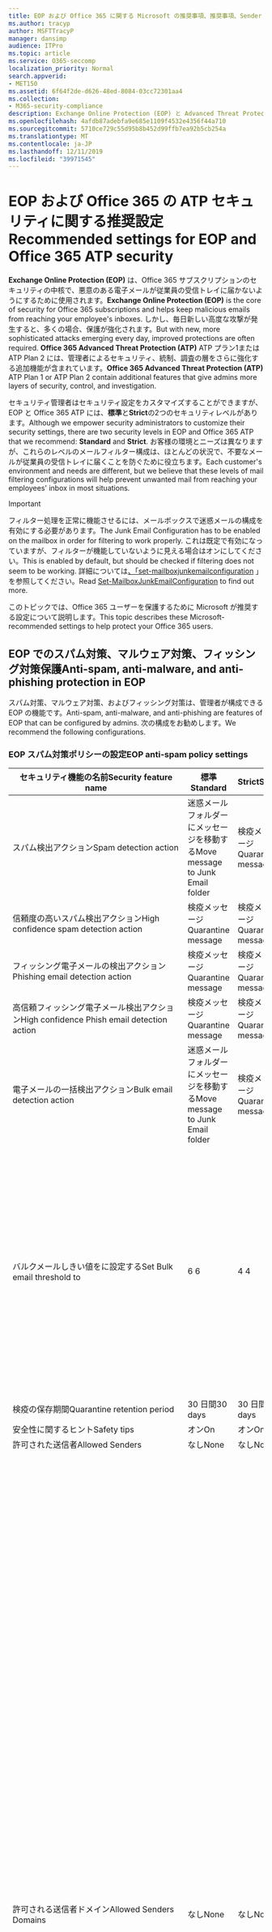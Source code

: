 ```yaml
---
title: EOP および Office 365 に関する Microsoft の推奨事項、推奨事項、Sender Policy Framework、ドメインベースのメッセージの報告と適合性、DomainKeys で特定されたメール、手順、動作方法など
ms.author: tracyp
author: MSFTTracyP
manager: dansimp
audience: ITPro
ms.topic: article
ms.service: O365-seccomp
localization_priority: Normal
search.appverid:
- MET150
ms.assetid: 6f64f2de-d626-48ed-8084-03cc72301aa4
ms.collection:
- M365-security-compliance
description: Exchange Online Protection (EOP) と Advanced Threat Protection (ATP) のセキュリティ設定のベストプラクティスについて 標準保護に関する現在の推奨事項 より厳しくするには、何を使用する必要がありますか。 Advanced Threat Protection (ATP) も使用している場合、どのようなエクストラを利用できますか?
ms.openlocfilehash: 4afdb87adebfa9e685e1109f4532e4356f44a710
ms.sourcegitcommit: 5710ce729c55d95b8b452d99ffb7ea92b5cb254a
ms.translationtype: MT
ms.contentlocale: ja-JP
ms.lasthandoff: 12/11/2019
ms.locfileid: "39971545"
---
```

# <a name="recommended-settings-for-eop-and-office-365-atp-security"></a><span data-ttu-id="9d676-106">EOP および Office 365 の ATP セキュリティに関する推奨設定</span><span class="sxs-lookup"><span data-stu-id="9d676-106">Recommended settings for EOP and Office 365 ATP security</span></span>

<span data-ttu-id="9d676-107">**Exchange Online Protection (EOP)** は、Office 365 サブスクリプションのセキュリティの中核で、悪意のある電子メールが従業員の受信トレイに届かないようにするために使用されます。</span><span class="sxs-lookup"><span data-stu-id="9d676-107">**Exchange Online Protection (EOP)** is the core of security for Office 365 subscriptions and helps keep malicious emails from reaching your employee's inboxes.</span></span> <span data-ttu-id="9d676-108">しかし、毎日新しい高度な攻撃が発生すると、多くの場合、保護が強化されます。</span><span class="sxs-lookup"><span data-stu-id="9d676-108">But with new, more sophisticated attacks emerging every day, improved protections are often required.</span></span> <span data-ttu-id="9d676-109">**Office 365 Advanced Threat Protection (ATP)** ATP プラン1または ATP Plan 2 には、管理者によるセキュリティ、統制、調査の層をさらに強化する追加機能が含まれています。</span><span class="sxs-lookup"><span data-stu-id="9d676-109">**Office 365 Advanced Threat Protection (ATP)** ATP Plan 1 or ATP Plan 2 contain additional features that give admins more layers of security, control, and investigation.</span></span>

<span data-ttu-id="9d676-110">セキュリティ管理者はセキュリティ設定をカスタマイズすることができますが、EOP と Office 365 ATP には、**標準**と**Strict**の2つのセキュリティレベルがあります。</span><span class="sxs-lookup"><span data-stu-id="9d676-110">Although we empower security administrators to customize their security settings, there are two security levels in EOP and Office 365 ATP that we recommend: **Standard** and **Strict**.</span></span> <span data-ttu-id="9d676-111">お客様の環境とニーズは異なりますが、これらのレベルのメールフィルター構成は、ほとんどの状況で、不要なメールが従業員の受信トレイに届くことを防ぐために役立ちます。</span><span class="sxs-lookup"><span data-stu-id="9d676-111">Each customer's environment and needs are different, but we believe that these levels of mail filtering configurations will help prevent unwanted mail from reaching your employees' inbox in most situations.</span></span>

> [!IMPORTANT]
> <span data-ttu-id="9d676-112">フィルター処理を正常に機能させるには、メールボックスで迷惑メールの構成を有効にする必要があります。</span><span class="sxs-lookup"><span data-stu-id="9d676-112">The Junk Email Configuration has to be enabled on the mailbox in order for filtering to work properly.</span></span> <span data-ttu-id="9d676-113">これは既定で有効になっていますが、フィルターが機能していないように見える場合はオンにしてください。</span><span class="sxs-lookup"><span data-stu-id="9d676-113">This is enabled by default, but should be checked if filtering does not seem to be working.</span></span> <span data-ttu-id="9d676-114">詳細については[、「set-mailboxjunkemailconfiguration](https://docs.microsoft.com/powershell/module/exchange/antispam-antimalware/set-mailboxjunkemailconfiguration) 」を参照してください。</span><span class="sxs-lookup"><span data-stu-id="9d676-114">Read [Set-MailboxJunkEmailConfiguration](https://docs.microsoft.com/powershell/module/exchange/antispam-antimalware/set-mailboxjunkemailconfiguration) to find out more.</span></span> 

<span data-ttu-id="9d676-115">このトピックでは、Office 365 ユーザーを保護するために Microsoft が推奨する設定について説明します。</span><span class="sxs-lookup"><span data-stu-id="9d676-115">This topic describes these Microsoft-recommended settings to help protect your Office 365 users.</span></span>

## <a name="anti-spam-anti-malware-and-anti-phishing-protection-in-eop"></a><span data-ttu-id="9d676-116">EOP でのスパム対策、マルウェア対策、フィッシング対策保護</span><span class="sxs-lookup"><span data-stu-id="9d676-116">Anti-spam, anti-malware, and anti-phishing protection in EOP</span></span>

<span data-ttu-id="9d676-117">スパム対策、マルウェア対策、およびフィッシング対策は、管理者が構成できる EOP の機能です。</span><span class="sxs-lookup"><span data-stu-id="9d676-117">Anti-spam, anti-malware, and anti-phishing are features of EOP that can be configured by admins.</span></span> <span data-ttu-id="9d676-118">次の構成をお勧めします。</span><span class="sxs-lookup"><span data-stu-id="9d676-118">We recommend the following configurations.</span></span>

### <a name="eop-anti-spam-policy-settings"></a><span data-ttu-id="9d676-119">EOP スパム対策ポリシーの設定</span><span class="sxs-lookup"><span data-stu-id="9d676-119">EOP anti-spam policy settings</span></span>

|<span data-ttu-id="9d676-120">セキュリティ機能の名前</span><span class="sxs-lookup"><span data-stu-id="9d676-120">Security feature name</span></span>|<span data-ttu-id="9d676-121">標準</span><span class="sxs-lookup"><span data-stu-id="9d676-121">Standard</span></span>|<span data-ttu-id="9d676-122">Strict</span><span class="sxs-lookup"><span data-stu-id="9d676-122">Strict</span></span>|<span data-ttu-id="9d676-123">コメント</span><span class="sxs-lookup"><span data-stu-id="9d676-123">Comment</span></span>|
|---------|---------|---------|---------|
|<span data-ttu-id="9d676-124">スパム検出アクション</span><span class="sxs-lookup"><span data-stu-id="9d676-124">Spam detection action</span></span>|<span data-ttu-id="9d676-125">迷惑メールフォルダーにメッセージを移動する</span><span class="sxs-lookup"><span data-stu-id="9d676-125">Move message to Junk Email folder</span></span>|<span data-ttu-id="9d676-126">検疫メッセージ</span><span class="sxs-lookup"><span data-stu-id="9d676-126">Quarantine message</span></span>||
|<span data-ttu-id="9d676-127">信頼度の高いスパム検出アクション</span><span class="sxs-lookup"><span data-stu-id="9d676-127">High confidence spam detection action</span></span>|<span data-ttu-id="9d676-128">検疫メッセージ</span><span class="sxs-lookup"><span data-stu-id="9d676-128">Quarantine message</span></span>|<span data-ttu-id="9d676-129">検疫メッセージ</span><span class="sxs-lookup"><span data-stu-id="9d676-129">Quarantine message</span></span>||
|<span data-ttu-id="9d676-130">フィッシング電子メールの検出アクション</span><span class="sxs-lookup"><span data-stu-id="9d676-130">Phishing email detection action</span></span>|<span data-ttu-id="9d676-131">検疫メッセージ</span><span class="sxs-lookup"><span data-stu-id="9d676-131">Quarantine message</span></span>|<span data-ttu-id="9d676-132">検疫メッセージ</span><span class="sxs-lookup"><span data-stu-id="9d676-132">Quarantine message</span></span>||
|<span data-ttu-id="9d676-133">高信頼フィッシング電子メール検出アクション</span><span class="sxs-lookup"><span data-stu-id="9d676-133">High confidence Phish email detection action</span></span>|<span data-ttu-id="9d676-134">検疫メッセージ</span><span class="sxs-lookup"><span data-stu-id="9d676-134">Quarantine message</span></span>|<span data-ttu-id="9d676-135">検疫メッセージ</span><span class="sxs-lookup"><span data-stu-id="9d676-135">Quarantine message</span></span>||
|<span data-ttu-id="9d676-136">電子メールの一括検出アクション</span><span class="sxs-lookup"><span data-stu-id="9d676-136">Bulk email detection action</span></span>|<span data-ttu-id="9d676-137">迷惑メールフォルダーにメッセージを移動する</span><span class="sxs-lookup"><span data-stu-id="9d676-137">Move message to Junk Email folder</span></span>|<span data-ttu-id="9d676-138">検疫メッセージ</span><span class="sxs-lookup"><span data-stu-id="9d676-138">Quarantine message</span></span>||
|<span data-ttu-id="9d676-139">バルクメールしきい値をに設定する</span><span class="sxs-lookup"><span data-stu-id="9d676-139">Set Bulk email threshold to</span></span>|<span data-ttu-id="9d676-140">6 </span><span class="sxs-lookup"><span data-stu-id="9d676-140">6</span></span>|<span data-ttu-id="9d676-141">4 </span><span class="sxs-lookup"><span data-stu-id="9d676-141">4</span></span>|<span data-ttu-id="9d676-142">現在、既定値は7ですが、これは6に変更することをお勧めします。</span><span class="sxs-lookup"><span data-stu-id="9d676-142">The default value is currently 7, but we recommend that you change it to 6.</span></span> <span data-ttu-id="9d676-143">詳細については、「[バルク苦情レベルの値](bulk-complaint-level-values.md)」を参照してください。</span><span class="sxs-lookup"><span data-stu-id="9d676-143">For details, see [Bulk Complaint Level values](bulk-complaint-level-values.md).</span></span>|
|<span data-ttu-id="9d676-144">検疫の保存期間</span><span class="sxs-lookup"><span data-stu-id="9d676-144">Quarantine retention period</span></span>|<span data-ttu-id="9d676-145">30 日間</span><span class="sxs-lookup"><span data-stu-id="9d676-145">30 days</span></span>|<span data-ttu-id="9d676-146">30 日間</span><span class="sxs-lookup"><span data-stu-id="9d676-146">30 days</span></span>||
|<span data-ttu-id="9d676-147">安全性に関するヒント</span><span class="sxs-lookup"><span data-stu-id="9d676-147">Safety tips</span></span>|<span data-ttu-id="9d676-148">オン</span><span class="sxs-lookup"><span data-stu-id="9d676-148">On</span></span>|<span data-ttu-id="9d676-149">オン</span><span class="sxs-lookup"><span data-stu-id="9d676-149">On</span></span>||
|<span data-ttu-id="9d676-150">許可された送信者</span><span class="sxs-lookup"><span data-stu-id="9d676-150">Allowed Senders</span></span>|<span data-ttu-id="9d676-151">なし</span><span class="sxs-lookup"><span data-stu-id="9d676-151">None</span></span>|<span data-ttu-id="9d676-152">なし</span><span class="sxs-lookup"><span data-stu-id="9d676-152">None</span></span>||
|<span data-ttu-id="9d676-153">許可される送信者ドメイン</span><span class="sxs-lookup"><span data-stu-id="9d676-153">Allowed Senders Domains</span></span>|<span data-ttu-id="9d676-154">なし</span><span class="sxs-lookup"><span data-stu-id="9d676-154">None</span></span>|<span data-ttu-id="9d676-155">なし</span><span class="sxs-lookup"><span data-stu-id="9d676-155">None</span></span>|<span data-ttu-id="9d676-156">自分が所有する (_承認済みドメイン_とも呼ばれる) ドメインを許可された送信者の一覧に追加する必要はありません。</span><span class="sxs-lookup"><span data-stu-id="9d676-156">Adding domains that you own (also known as _accepted domains_) to the allowed senders list is not required.</span></span> <span data-ttu-id="9d676-157">実際には、悪意のある俳優が、フィルターによって除外されるメールを送信するような機会を作成するため、高いリスクと見なされます。[**スパム対策設定**] ページの [セキュリティ & コンプライアンスセンター] で[スプーフィングインテリジェンス](learn-about-spoof-intelligence.md)を使用して、組織の一部であるドメインを偽装している、または外部ドメインのスプーフィングを行っているすべての送信者を確認します。</span><span class="sxs-lookup"><span data-stu-id="9d676-157">In fact, it's considered high risk since it creates opportunities for bad actors to send you mail that would otherwise be filtered out. Use [spoof intelligence](learn-about-spoof-intelligence.md) in the Security & Compliance Center on the **Anti-spam settings** page to review all senders who are spoofing either domains that are part of your organization, or spoofing external domains.</span></span>|
|<span data-ttu-id="9d676-158">受信拒否リスト</span><span class="sxs-lookup"><span data-stu-id="9d676-158">Blocked Senders</span></span>|<span data-ttu-id="9d676-159">なし</span><span class="sxs-lookup"><span data-stu-id="9d676-159">None</span></span>|<span data-ttu-id="9d676-160">なし</span><span class="sxs-lookup"><span data-stu-id="9d676-160">None</span></span>||
|<span data-ttu-id="9d676-161">受信拒否ドメイン</span><span class="sxs-lookup"><span data-stu-id="9d676-161">Blocked Senders domains</span></span>|<span data-ttu-id="9d676-162">なし</span><span class="sxs-lookup"><span data-stu-id="9d676-162">None</span></span>|<span data-ttu-id="9d676-163">なし</span><span class="sxs-lookup"><span data-stu-id="9d676-163">None</span></span>||
|<span data-ttu-id="9d676-164">エンドユーザーのスパム通知の頻度</span><span class="sxs-lookup"><span data-stu-id="9d676-164">End user spam notification frequency</span></span>|<span data-ttu-id="9d676-165">有効</span><span class="sxs-lookup"><span data-stu-id="9d676-165">Enabled</span></span>|<span data-ttu-id="9d676-166">有効</span><span class="sxs-lookup"><span data-stu-id="9d676-166">Enabled</span></span>|<span data-ttu-id="9d676-167">3 日間</span><span class="sxs-lookup"><span data-stu-id="9d676-167">3 days</span></span>|
|<span data-ttu-id="9d676-168">ゼロ時間自動削除</span><span class="sxs-lookup"><span data-stu-id="9d676-168">Zero Hour auto purge</span></span>|<span data-ttu-id="9d676-169">オン</span><span class="sxs-lookup"><span data-stu-id="9d676-169">On</span></span>|<span data-ttu-id="9d676-170">オン</span><span class="sxs-lookup"><span data-stu-id="9d676-170">On</span></span>|<span data-ttu-id="9d676-171">スパムとフィッシング ZAP の両方</span><span class="sxs-lookup"><span data-stu-id="9d676-171">For both Spam and Phish ZAP</span></span>|
|<span data-ttu-id="9d676-172">MarkAsSpamBulkMail</span><span class="sxs-lookup"><span data-stu-id="9d676-172">MarkAsSpamBulkMail</span></span>|<span data-ttu-id="9d676-173">オン</span><span class="sxs-lookup"><span data-stu-id="9d676-173">On</span></span>|<span data-ttu-id="9d676-174">オン</span><span class="sxs-lookup"><span data-stu-id="9d676-174">On</span></span>|<span data-ttu-id="9d676-175">この設定は、PowerShell でのみ使用できます。</span><span class="sxs-lookup"><span data-stu-id="9d676-175">This setting is only available in PowerShell</span></span>|

<span data-ttu-id="9d676-176">高度なスパムフィルターと呼ばれる、この記述時に廃止されたスパム対策ポリシーには、その他のパラメーターがいくつかあります。</span><span class="sxs-lookup"><span data-stu-id="9d676-176">There are several other parameters in the Anti-spam policy called Advanced Spam filter that are being deprecated at the time of this writing.</span></span> <span data-ttu-id="9d676-177">これらの推奨設定は、標準レベルと厳密なレベルの両方で**オフ**にすることをお勧めします。</span><span class="sxs-lookup"><span data-stu-id="9d676-177">Our recommended settings for these are to turn them **OFF** for both Standard and Strict levels:</span></span>

|<span data-ttu-id="9d676-178">セキュリティ機能の名前</span><span class="sxs-lookup"><span data-stu-id="9d676-178">Security feature name</span></span>|
|---------|
|<span data-ttu-id="9d676-179">IncreaseScoreWithImageLinks</span><span class="sxs-lookup"><span data-stu-id="9d676-179">IncreaseScoreWithImageLinks</span></span>|
|<span data-ttu-id="9d676-180">IncreaseScoreWithNumericIps</span><span class="sxs-lookup"><span data-stu-id="9d676-180">IncreaseScoreWithNumericIps</span></span>|
|<span data-ttu-id="9d676-181">IncreaseScoreWithRedirectToOtherPort</span><span class="sxs-lookup"><span data-stu-id="9d676-181">IncreaseScoreWithRedirectToOtherPort</span></span>|
|<span data-ttu-id="9d676-182">IncreaseScoreWithBizOrInfoUrls</span><span class="sxs-lookup"><span data-stu-id="9d676-182">IncreaseScoreWithBizOrInfoUrls</span></span>|
|<span data-ttu-id="9d676-183">MarkAsSpamEmptyMessages</span><span class="sxs-lookup"><span data-stu-id="9d676-183">MarkAsSpamEmptyMessages</span></span>|
|<span data-ttu-id="9d676-184">MarkAsSpamJavaScriptInHtml</span><span class="sxs-lookup"><span data-stu-id="9d676-184">MarkAsSpamJavaScriptInHtml</span></span>|
|<span data-ttu-id="9d676-185">MarkAsSpamFramesInHtml</span><span class="sxs-lookup"><span data-stu-id="9d676-185">MarkAsSpamFramesInHtml</span></span>|
|<span data-ttu-id="9d676-186">MarkAsSpamObjectTagsInHtml</span><span class="sxs-lookup"><span data-stu-id="9d676-186">MarkAsSpamObjectTagsInHtml</span></span>|
|<span data-ttu-id="9d676-187">MarkAsSpamEmbedTagsInHtml</span><span class="sxs-lookup"><span data-stu-id="9d676-187">MarkAsSpamEmbedTagsInHtml</span></span>|
|<span data-ttu-id="9d676-188">MarkAsSpamFormTagsInHtml</span><span class="sxs-lookup"><span data-stu-id="9d676-188">MarkAsSpamFormTagsInHtml</span></span>|
|<span data-ttu-id="9d676-189">MarkAsSpamWebBugsInHtml</span><span class="sxs-lookup"><span data-stu-id="9d676-189">MarkAsSpamWebBugsInHtml</span></span>|
|<span data-ttu-id="9d676-190">MarkAsSpamSensitiveWordList</span><span class="sxs-lookup"><span data-stu-id="9d676-190">MarkAsSpamSensitiveWordList</span></span>|
|<span data-ttu-id="9d676-191">MarkAsSpamFromAddressAuthFail</span><span class="sxs-lookup"><span data-stu-id="9d676-191">MarkAsSpamFromAddressAuthFail</span></span>|
|<span data-ttu-id="9d676-192">MarkAsSpamNdrBackscatter</span><span class="sxs-lookup"><span data-stu-id="9d676-192">MarkAsSpamNdrBackscatter</span></span>|
|<span data-ttu-id="9d676-193">MarkAsSpamSpfRecordHardFail</span><span class="sxs-lookup"><span data-stu-id="9d676-193">MarkAsSpamSpfRecordHardFail</span></span>|

#### <a name="eop-outbound-spam-filter-policy-settings"></a><span data-ttu-id="9d676-194">EOP 送信スパムフィルターポリシーの設定</span><span class="sxs-lookup"><span data-stu-id="9d676-194">EOP outbound spam filter policy settings</span></span>

|<span data-ttu-id="9d676-195">セキュリティ機能の名前</span><span class="sxs-lookup"><span data-stu-id="9d676-195">Security feature name</span></span>|<span data-ttu-id="9d676-196">標準</span><span class="sxs-lookup"><span data-stu-id="9d676-196">Standard</span></span>|<span data-ttu-id="9d676-197">Strict</span><span class="sxs-lookup"><span data-stu-id="9d676-197">Strict</span></span>|<span data-ttu-id="9d676-198">コメント</span><span class="sxs-lookup"><span data-stu-id="9d676-198">Comment</span></span>|
|---------|---------|---------|---------|
|<span data-ttu-id="9d676-199">送信スパムポリシーの受信者の制限-外部時間の制限</span><span class="sxs-lookup"><span data-stu-id="9d676-199">Outbound spam policy Recipient Limits - External hourly limit</span></span>|<span data-ttu-id="9d676-200">500</span><span class="sxs-lookup"><span data-stu-id="9d676-200">500</span></span>|<span data-ttu-id="9d676-201">400</span><span class="sxs-lookup"><span data-stu-id="9d676-201">400</span></span>||
|<span data-ttu-id="9d676-202">送信スパムポリシーの受信者の制限-内部時間の制限</span><span class="sxs-lookup"><span data-stu-id="9d676-202">Outbound spam policy Recipient Limits - Internal hourly limit</span></span>|<span data-ttu-id="9d676-203">1000</span><span class="sxs-lookup"><span data-stu-id="9d676-203">1000</span></span>|<span data-ttu-id="9d676-204">800</span><span class="sxs-lookup"><span data-stu-id="9d676-204">800</span></span>||
|<span data-ttu-id="9d676-205">送信スパムポリシー受信者の制限-毎日の制限</span><span class="sxs-lookup"><span data-stu-id="9d676-205">Outbound spam policy Recipient Limits - Daily limit</span></span>|<span data-ttu-id="9d676-206">1000</span><span class="sxs-lookup"><span data-stu-id="9d676-206">1000</span></span>|<span data-ttu-id="9d676-207">800</span><span class="sxs-lookup"><span data-stu-id="9d676-207">800</span></span>||
|<span data-ttu-id="9d676-208">ユーザーが制限を超えた場合のアクション</span><span class="sxs-lookup"><span data-stu-id="9d676-208">Action when a user exceeds the limits</span></span>|<span data-ttu-id="9d676-209">ユーザーがメールを送信するのを制限する</span><span class="sxs-lookup"><span data-stu-id="9d676-209">Restrict the user from sending mail</span></span>|<span data-ttu-id="9d676-210">ユーザーがメールを送信するのを制限する</span><span class="sxs-lookup"><span data-stu-id="9d676-210">Restrict the user from sending mail</span></span>||

### <a name="eop-anti-malware-policy-settings"></a><span data-ttu-id="9d676-211">EOP マルウェア対策ポリシー設定</span><span class="sxs-lookup"><span data-stu-id="9d676-211">EOP anti-malware policy settings</span></span>

|<span data-ttu-id="9d676-212">セキュリティ機能の名前</span><span class="sxs-lookup"><span data-stu-id="9d676-212">Security feature name</span></span>|<span data-ttu-id="9d676-213">標準</span><span class="sxs-lookup"><span data-stu-id="9d676-213">Standard</span></span>|<span data-ttu-id="9d676-214">Strict</span><span class="sxs-lookup"><span data-stu-id="9d676-214">Strict</span></span>|<span data-ttu-id="9d676-215">コメント</span><span class="sxs-lookup"><span data-stu-id="9d676-215">Comment</span></span>|
|---------|---------|---------|---------|
|<span data-ttu-id="9d676-216">マルウェア検出応答</span><span class="sxs-lookup"><span data-stu-id="9d676-216">Malware Detection Response</span></span>|<span data-ttu-id="9d676-217">いいえ</span><span class="sxs-lookup"><span data-stu-id="9d676-217">No</span></span>|<span data-ttu-id="9d676-218">いいえ</span><span class="sxs-lookup"><span data-stu-id="9d676-218">No</span></span>|<span data-ttu-id="9d676-219">マルウェアが電子メールの添付ファイルで検出されると、メッセージは検疫され、管理者のみが解放できるようになります。</span><span class="sxs-lookup"><span data-stu-id="9d676-219">If malware is detected in an email attachment, the message will be quarantined and can be released only by an admin.</span></span>|
|<span data-ttu-id="9d676-220">不審なファイルの種類をブロックするための "一般的な添付ファイルの種類のフィルター"</span><span class="sxs-lookup"><span data-stu-id="9d676-220">"Common Attachment Type Filter" for blocking suspicious file types</span></span>|<span data-ttu-id="9d676-221">オン</span><span class="sxs-lookup"><span data-stu-id="9d676-221">On</span></span>|<span data-ttu-id="9d676-222">オン</span><span class="sxs-lookup"><span data-stu-id="9d676-222">On</span></span>||
|<span data-ttu-id="9d676-223">マルウェアのゼロ時間の自動削除</span><span class="sxs-lookup"><span data-stu-id="9d676-223">Malware Zero-hour Auto Purge</span></span>|<span data-ttu-id="9d676-224">オン</span><span class="sxs-lookup"><span data-stu-id="9d676-224">On</span></span>|<span data-ttu-id="9d676-225">オン</span><span class="sxs-lookup"><span data-stu-id="9d676-225">On</span></span>||
|<span data-ttu-id="9d676-226">配信されていないメッセージの内部送信者に通知する</span><span class="sxs-lookup"><span data-stu-id="9d676-226">Notify internal senders of the undelivered message</span></span>|<span data-ttu-id="9d676-227">無効</span><span class="sxs-lookup"><span data-stu-id="9d676-227">Disabled</span></span>|<span data-ttu-id="9d676-228">無効</span><span class="sxs-lookup"><span data-stu-id="9d676-228">Disabled</span></span>||
|<span data-ttu-id="9d676-229">配信されていないメッセージの外部送信者に通知する</span><span class="sxs-lookup"><span data-stu-id="9d676-229">Notify external senders of the undelivered message</span></span>|<span data-ttu-id="9d676-230">無効</span><span class="sxs-lookup"><span data-stu-id="9d676-230">Disabled</span></span>|<span data-ttu-id="9d676-231">無効</span><span class="sxs-lookup"><span data-stu-id="9d676-231">Disabled</span></span>||

### <a name="eop-anti-phishing-policy-settings"></a><span data-ttu-id="9d676-232">EOP フィッシング対策ポリシー設定</span><span class="sxs-lookup"><span data-stu-id="9d676-232">EOP anti-phishing policy settings</span></span>

|<span data-ttu-id="9d676-233">セキュリティ機能の名前</span><span class="sxs-lookup"><span data-stu-id="9d676-233">Security feature name</span></span>|<span data-ttu-id="9d676-234">標準</span><span class="sxs-lookup"><span data-stu-id="9d676-234">Standard</span></span>|<span data-ttu-id="9d676-235">Strict</span><span class="sxs-lookup"><span data-stu-id="9d676-235">Strict</span></span>|<span data-ttu-id="9d676-236">コメント</span><span class="sxs-lookup"><span data-stu-id="9d676-236">Comment</span></span>|
|---------|---------|---------|---------|
|<span data-ttu-id="9d676-237">スプーフィング対策保護を有効にする</span><span class="sxs-lookup"><span data-stu-id="9d676-237">Enable anti-spoofing protection</span></span>|<span data-ttu-id="9d676-238">オン</span><span class="sxs-lookup"><span data-stu-id="9d676-238">On</span></span>|<span data-ttu-id="9d676-239">オン</span><span class="sxs-lookup"><span data-stu-id="9d676-239">On</span></span>||
|<span data-ttu-id="9d676-240">認証されていない送信者を有効にする (タグ付け)</span><span class="sxs-lookup"><span data-stu-id="9d676-240">Enable Unauthenticated Sender (tagging)</span></span>|<span data-ttu-id="9d676-241">オン</span><span class="sxs-lookup"><span data-stu-id="9d676-241">On</span></span>|<span data-ttu-id="9d676-242">オン</span><span class="sxs-lookup"><span data-stu-id="9d676-242">On</span></span>||
|<span data-ttu-id="9d676-243">ドメインのスプーフィングが許可されていないユーザーによって電子メールが送信された場合</span><span class="sxs-lookup"><span data-stu-id="9d676-243">If email is sent by someone who's not allowed to spoof your domain</span></span>|<span data-ttu-id="9d676-244">受信者の迷惑メールフォルダーにメッセージを移動する</span><span class="sxs-lookup"><span data-stu-id="9d676-244">Move message to the recipients' Junk Email folders</span></span>|<span data-ttu-id="9d676-245">メッセージを検疫する</span><span class="sxs-lookup"><span data-stu-id="9d676-245">Quarantine the message</span></span>||

## <a name="office-365-advanced-threat-protection-security"></a><span data-ttu-id="9d676-246">Office 365 Advanced Threat Protection セキュリティ</span><span class="sxs-lookup"><span data-stu-id="9d676-246">Office 365 Advanced Threat Protection security</span></span>

<span data-ttu-id="9d676-247">その他のセキュリティ上の利点には、Office 365 Advanced Threat Protection (ATP) サブスクリプションが付属しています。</span><span class="sxs-lookup"><span data-stu-id="9d676-247">Additional security benefits come with an Office 365 Advanced Threat Protection (ATP) subscription.</span></span> <span data-ttu-id="9d676-248">最新のニュースと情報については、「 [Office 365 ATP の新機能](whats-new-in-office-365-atp.md)」を参照してください。</span><span class="sxs-lookup"><span data-stu-id="9d676-248">For the latest news and information, you can see [What's new in Office 365 ATP](whats-new-in-office-365-atp.md).</span></span>

<span data-ttu-id="9d676-249">Office 365 ATP には、悪意のある添付ファイルを含む電子メールを配信できないようにする安全な添付ファイルおよび安全なリンクのポリシーが含まれており、ユーザーは安全でない可能性のある Url をクリックすることになります。</span><span class="sxs-lookup"><span data-stu-id="9d676-249">Office 365 ATP includes the Safe Attachment and Safe Links policies to prevent email with potentially malicious attachments from being delivered, and to keep users from clicking potentially unsafe URLs.</span></span>

> [!IMPORTANT]
> <span data-ttu-id="9d676-250">高度なフィッシング対策は、Office 365 ATP サブスクリプションの利点の1つです。</span><span class="sxs-lookup"><span data-stu-id="9d676-250">Advanced anti-phishing is one of the benefits of an Office 365 ATP subscription.</span></span> <span data-ttu-id="9d676-251">既定では有効になっていますが、メールのフィルターを開始する前に、少なくとも1つのフィッシング対策ポリシーを構成***する必要があり***ます。</span><span class="sxs-lookup"><span data-stu-id="9d676-251">Although it's enabled by default, you ***must*** configure at least one anti-phishing policy before it can start filtering mail.</span></span> <span data-ttu-id="9d676-252">フィッシング対策ポリシーの構成を忘れると、ユーザーが危険な電子メールに公開される可能性があります。</span><span class="sxs-lookup"><span data-stu-id="9d676-252">Forgetting to configure anti-phishing policies could exposes users to risky emails.</span></span> <span data-ttu-id="9d676-253">Office 365 ATP サブスクリプションを追加した後は、必ずフィッシング対策ポリシーを構成してください。</span><span class="sxs-lookup"><span data-stu-id="9d676-253">Be sure to configure your anti-phishing policies after you add an Office 365 ATP subscription.</span></span>

<span data-ttu-id="9d676-254">EOP に Office 365 ATP サブスクリプションを追加した場合は、次の構成を設定します。</span><span class="sxs-lookup"><span data-stu-id="9d676-254">If you've added an Office 365 ATP subscription to your EOP, set the following configurations.</span></span>

### <a name="office-atp-anti-phishing-policy-settings"></a><span data-ttu-id="9d676-255">Office ATP のフィッシング対策ポリシー設定</span><span class="sxs-lookup"><span data-stu-id="9d676-255">Office ATP anti-phishing policy settings</span></span>

<span data-ttu-id="9d676-256">EOP のお客様は、前述したように基本的なフィッシング対策を行いますが、Office 365 ATP には、攻撃を防止、検出、修復するのに役立つ機能と制御が追加されています。</span><span class="sxs-lookup"><span data-stu-id="9d676-256">EOP customers get basic anti-phishing as previously described, but Office 365 ATP includes more features and control to help prevent, detect, and remediate against attacks.</span></span>

|<span data-ttu-id="9d676-257">偽装セキュリティ機能の名前</span><span class="sxs-lookup"><span data-stu-id="9d676-257">Impersonation security feature name</span></span>|<span data-ttu-id="9d676-258">標準</span><span class="sxs-lookup"><span data-stu-id="9d676-258">Standard</span></span>|<span data-ttu-id="9d676-259">Strict</span><span class="sxs-lookup"><span data-stu-id="9d676-259">Strict</span></span>|<span data-ttu-id="9d676-260">コメント</span><span class="sxs-lookup"><span data-stu-id="9d676-260">Comment</span></span>|
|---------|---------|---------|---------|
|<span data-ttu-id="9d676-261">(偽装ポリシーの編集)保護するユーザーを追加する</span><span class="sxs-lookup"><span data-stu-id="9d676-261">(Edit impersonation policy) Add users to protect</span></span>|<span data-ttu-id="9d676-262">オン</span><span class="sxs-lookup"><span data-stu-id="9d676-262">On</span></span>|<span data-ttu-id="9d676-263">オン</span><span class="sxs-lookup"><span data-stu-id="9d676-263">On</span></span>|<span data-ttu-id="9d676-264">組織によって異なりますが、主要な役割でユーザーを追加することをお勧めします。</span><span class="sxs-lookup"><span data-stu-id="9d676-264">Depends on your organization, but we recommend adding users in key roles.</span></span> <span data-ttu-id="9d676-265">内部的には、CEO、CFO、その他のシニアリーダーである可能性があります。</span><span class="sxs-lookup"><span data-stu-id="9d676-265">Internally, these might be your CEO, CFO, and other senior leaders.</span></span> <span data-ttu-id="9d676-266">外部には、協議会のメンバーまたは取締役会を含めることができます。</span><span class="sxs-lookup"><span data-stu-id="9d676-266">Externally, these could include council members or your board of directors.</span></span>|
|<span data-ttu-id="9d676-267">(偽装ポリシーの編集)自分が所有しているドメインを自動的に追加する</span><span class="sxs-lookup"><span data-stu-id="9d676-267">(Edit impersonation policy) Automatically include the domains I own</span></span>|<span data-ttu-id="9d676-268">オン</span><span class="sxs-lookup"><span data-stu-id="9d676-268">On</span></span>|<span data-ttu-id="9d676-269">オン</span><span class="sxs-lookup"><span data-stu-id="9d676-269">On</span></span>||
|<span data-ttu-id="9d676-270">(偽装ポリシーの編集)カスタムドメインを含める</span><span class="sxs-lookup"><span data-stu-id="9d676-270">(Edit impersonation policy) Include custom domains</span></span>|<span data-ttu-id="9d676-271">オン</span><span class="sxs-lookup"><span data-stu-id="9d676-271">On</span></span>|<span data-ttu-id="9d676-272">オン</span><span class="sxs-lookup"><span data-stu-id="9d676-272">On</span></span>|<span data-ttu-id="9d676-273">組織によって異なりますが、自分が所有していない大部分のドメインを追加することをお勧めします。</span><span class="sxs-lookup"><span data-stu-id="9d676-273">Depends on your organization, but we recommend adding domains you interact with most that you don't own.</span></span>|
|<span data-ttu-id="9d676-274">指定した偽装ユーザーによって電子メールが送信された場合</span><span class="sxs-lookup"><span data-stu-id="9d676-274">If email is sent by an impersonated user you specified</span></span>|<span data-ttu-id="9d676-275">メッセージを検疫する</span><span class="sxs-lookup"><span data-stu-id="9d676-275">Quarantine the message</span></span>|<span data-ttu-id="9d676-276">メッセージを検疫する</span><span class="sxs-lookup"><span data-stu-id="9d676-276">Quarantine the message</span></span>||
|<span data-ttu-id="9d676-277">指定した偽装ドメインによって電子メールが送信される場合</span><span class="sxs-lookup"><span data-stu-id="9d676-277">If email is sent by an impersonated domain you specified</span></span>|<span data-ttu-id="9d676-278">メッセージを検疫する</span><span class="sxs-lookup"><span data-stu-id="9d676-278">Quarantine the message</span></span>|<span data-ttu-id="9d676-279">メッセージを検疫する</span><span class="sxs-lookup"><span data-stu-id="9d676-279">Quarantine the message</span></span>||
|<span data-ttu-id="9d676-280">偽装ユーザーのヒントを表示する</span><span class="sxs-lookup"><span data-stu-id="9d676-280">Show tip for impersonated users</span></span>|<span data-ttu-id="9d676-281">オン</span><span class="sxs-lookup"><span data-stu-id="9d676-281">On</span></span>|<span data-ttu-id="9d676-282">オン</span><span class="sxs-lookup"><span data-stu-id="9d676-282">On</span></span>||
|<span data-ttu-id="9d676-283">偽装ドメインのヒントを表示する</span><span class="sxs-lookup"><span data-stu-id="9d676-283">Show tip for impersonated domains</span></span>|<span data-ttu-id="9d676-284">オン</span><span class="sxs-lookup"><span data-stu-id="9d676-284">On</span></span>|<span data-ttu-id="9d676-285">オン</span><span class="sxs-lookup"><span data-stu-id="9d676-285">On</span></span>||
|<span data-ttu-id="9d676-286">通常と異なる文字にヒントを表示する</span><span class="sxs-lookup"><span data-stu-id="9d676-286">Show tip for unusual characters</span></span>|<span data-ttu-id="9d676-287">オン</span><span class="sxs-lookup"><span data-stu-id="9d676-287">On</span></span>|<span data-ttu-id="9d676-288">オン</span><span class="sxs-lookup"><span data-stu-id="9d676-288">On</span></span>||
|<span data-ttu-id="9d676-289">メールボックスインテリジェンスを有効にする</span><span class="sxs-lookup"><span data-stu-id="9d676-289">Enable Mailbox intelligence</span></span>|<span data-ttu-id="9d676-290">オン</span><span class="sxs-lookup"><span data-stu-id="9d676-290">On</span></span>|<span data-ttu-id="9d676-291">オン</span><span class="sxs-lookup"><span data-stu-id="9d676-291">On</span></span>||
|<span data-ttu-id="9d676-292">メールボックスインテリジェンスベースの偽装保護を有効にする</span><span class="sxs-lookup"><span data-stu-id="9d676-292">Enable Mailbox intelligence based impersonation protection</span></span>|<span data-ttu-id="9d676-293">オン</span><span class="sxs-lookup"><span data-stu-id="9d676-293">On</span></span>|<span data-ttu-id="9d676-294">オン</span><span class="sxs-lookup"><span data-stu-id="9d676-294">On</span></span>||
|<span data-ttu-id="9d676-295">メールボックスインテリジェンスで保護された偽装ユーザーによって電子メールが送信される場合</span><span class="sxs-lookup"><span data-stu-id="9d676-295">If email is sent by an impersonated user protected by mailbox intelligence</span></span>|<span data-ttu-id="9d676-296">受信者の迷惑メールフォルダーにメッセージを移動する</span><span class="sxs-lookup"><span data-stu-id="9d676-296">Move message to the recipients' Junk Email folders</span></span>|<span data-ttu-id="9d676-297">メッセージを検疫する</span><span class="sxs-lookup"><span data-stu-id="9d676-297">Quarantine the message</span></span>||
|<span data-ttu-id="9d676-298">(偽装ポリシーの編集)信頼できる差出人とドメインを追加する</span><span class="sxs-lookup"><span data-stu-id="9d676-298">(Edit impersonation policy) Add trusted senders and domains</span></span>|<span data-ttu-id="9d676-299">なし</span><span class="sxs-lookup"><span data-stu-id="9d676-299">None</span></span>|<span data-ttu-id="9d676-300">なし</span><span class="sxs-lookup"><span data-stu-id="9d676-300">None</span></span>|<span data-ttu-id="9d676-301">組織によって異なりますが、誤ってフィッシングとしてマークされるユーザーまたはドメインを追加することをお勧めします。</span><span class="sxs-lookup"><span data-stu-id="9d676-301">Depends on your organization, but we recommend adding users or domains that incorrectly get marked as phish due to impersonation only and not other filters.</span></span>|

|<span data-ttu-id="9d676-302">スプーフィングセキュリティ機能の名前</span><span class="sxs-lookup"><span data-stu-id="9d676-302">Spoof security feature name</span></span>|<span data-ttu-id="9d676-303">標準</span><span class="sxs-lookup"><span data-stu-id="9d676-303">Standard</span></span>|<span data-ttu-id="9d676-304">Strict</span><span class="sxs-lookup"><span data-stu-id="9d676-304">Strict</span></span>|<span data-ttu-id="9d676-305">コメント</span><span class="sxs-lookup"><span data-stu-id="9d676-305">Comment</span></span>|
|---------|---------|---------|---------|
|<span data-ttu-id="9d676-306">スプーフィング対策保護を有効にする</span><span class="sxs-lookup"><span data-stu-id="9d676-306">Enable anti-spoofing protection</span></span>|<span data-ttu-id="9d676-307">オン</span><span class="sxs-lookup"><span data-stu-id="9d676-307">On</span></span>|<span data-ttu-id="9d676-308">オン</span><span class="sxs-lookup"><span data-stu-id="9d676-308">On</span></span>||
|<span data-ttu-id="9d676-309">認証されていない送信者を有効にする (タグ付け)</span><span class="sxs-lookup"><span data-stu-id="9d676-309">Enable Unauthenticated Sender (tagging)</span></span>|<span data-ttu-id="9d676-310">オン</span><span class="sxs-lookup"><span data-stu-id="9d676-310">On</span></span>|<span data-ttu-id="9d676-311">オン</span><span class="sxs-lookup"><span data-stu-id="9d676-311">On</span></span>||
|<span data-ttu-id="9d676-312">ドメインのスプーフィングが許可されていないユーザーによって電子メールが送信された場合</span><span class="sxs-lookup"><span data-stu-id="9d676-312">If email is sent by someone who's not allowed to spoof your domain</span></span>|<span data-ttu-id="9d676-313">受信者の迷惑メールフォルダーにメッセージを移動する</span><span class="sxs-lookup"><span data-stu-id="9d676-313">Move message to the recipients' Junk Email folders</span></span>|<span data-ttu-id="9d676-314">メッセージを検疫する</span><span class="sxs-lookup"><span data-stu-id="9d676-314">Quarantine the message</span></span>||
|<span data-ttu-id="9d676-315">Enableauthenticationsaf Etytip</span><span class="sxs-lookup"><span data-stu-id="9d676-315">EnableAuthenticationSafetyTip</span></span>|<span data-ttu-id="9d676-316">True</span><span class="sxs-lookup"><span data-stu-id="9d676-316">True</span></span>|<span data-ttu-id="9d676-317">True</span><span class="sxs-lookup"><span data-stu-id="9d676-317">True</span></span>|<span data-ttu-id="9d676-318">この設定は、PowerShell でのみ使用できます。</span><span class="sxs-lookup"><span data-stu-id="9d676-318">This setting is only available in PowerShell</span></span>|
|<span data-ttu-id="9d676-319">Enableauthenticationsoftpass Saf Etytip</span><span class="sxs-lookup"><span data-stu-id="9d676-319">EnableAuthenticationSoftPassSafetyTip</span></span>|<span data-ttu-id="9d676-320">False</span><span class="sxs-lookup"><span data-stu-id="9d676-320">False</span></span>|<span data-ttu-id="9d676-321">True</span><span class="sxs-lookup"><span data-stu-id="9d676-321">True</span></span>|<span data-ttu-id="9d676-322">この設定は、PowerShell でのみ使用できます。</span><span class="sxs-lookup"><span data-stu-id="9d676-322">This setting is only available in PowerShell</span></span>|
|<span data-ttu-id="9d676-323">EnableSuspiciousSafetyTip</span><span class="sxs-lookup"><span data-stu-id="9d676-323">EnableSuspiciousSafetyTip</span></span>|<span data-ttu-id="9d676-324">False</span><span class="sxs-lookup"><span data-stu-id="9d676-324">False</span></span>|<span data-ttu-id="9d676-325">True</span><span class="sxs-lookup"><span data-stu-id="9d676-325">True</span></span>|<span data-ttu-id="9d676-326">この設定は、PowerShell でのみ使用できます。</span><span class="sxs-lookup"><span data-stu-id="9d676-326">This setting is only available in PowerShell</span></span>|
|<span data-ttu-id="9d676-327">TreatSoftPassAsAuthenticated</span><span class="sxs-lookup"><span data-stu-id="9d676-327">TreatSoftPassAsAuthenticated</span></span>|<span data-ttu-id="9d676-328">True</span><span class="sxs-lookup"><span data-stu-id="9d676-328">True</span></span>|<span data-ttu-id="9d676-329">False</span><span class="sxs-lookup"><span data-stu-id="9d676-329">False</span></span>|<span data-ttu-id="9d676-330">この設定は、PowerShell でのみ使用できます。</span><span class="sxs-lookup"><span data-stu-id="9d676-330">This setting is only available in PowerShell</span></span>|

|<span data-ttu-id="9d676-331">詳細設定のセキュリティ機能の名前</span><span class="sxs-lookup"><span data-stu-id="9d676-331">Advanced settings security feature name</span></span>|<span data-ttu-id="9d676-332">標準</span><span class="sxs-lookup"><span data-stu-id="9d676-332">Standard</span></span>|<span data-ttu-id="9d676-333">Strict</span><span class="sxs-lookup"><span data-stu-id="9d676-333">Strict</span></span>|<span data-ttu-id="9d676-334">コメント</span><span class="sxs-lookup"><span data-stu-id="9d676-334">Comment</span></span>|
|---------|---------|---------|---------|
|<span data-ttu-id="9d676-335">高度なフィッシングしきい値</span><span class="sxs-lookup"><span data-stu-id="9d676-335">Advanced phishing thresholds</span></span>|<span data-ttu-id="9d676-336">2-アグレッシブ</span><span class="sxs-lookup"><span data-stu-id="9d676-336">2 - Aggressive</span></span>|<span data-ttu-id="9d676-337">3つ以上のアグレッシブ</span><span class="sxs-lookup"><span data-stu-id="9d676-337">3 - More aggressive</span></span>||

### <a name="safe-links-settings"></a><span data-ttu-id="9d676-338">安全なリンクの設定</span><span class="sxs-lookup"><span data-stu-id="9d676-338">Safe Links settings</span></span>

|<span data-ttu-id="9d676-339">セキュリティ機能の名前</span><span class="sxs-lookup"><span data-stu-id="9d676-339">Security feature name</span></span>|<span data-ttu-id="9d676-340">標準</span><span class="sxs-lookup"><span data-stu-id="9d676-340">Standard</span></span>|<span data-ttu-id="9d676-341">Strict</span><span class="sxs-lookup"><span data-stu-id="9d676-341">Strict</span></span>|<span data-ttu-id="9d676-342">コメント</span><span class="sxs-lookup"><span data-stu-id="9d676-342">Comment</span></span>|
|---------|---------|---------|---------|
|<span data-ttu-id="9d676-343">Office 365 アプリの ATP Safe Links、Office for iOS、および Android を使用する</span><span class="sxs-lookup"><span data-stu-id="9d676-343">Use ATP Safe Links in Office 365 Apps, Office for iOS and Android</span></span>|<span data-ttu-id="9d676-344">有効</span><span class="sxs-lookup"><span data-stu-id="9d676-344">Enabled</span></span>|<span data-ttu-id="9d676-345">有効</span><span class="sxs-lookup"><span data-stu-id="9d676-345">Enabled</span></span>|<span data-ttu-id="9d676-346">これは、組織全体に適用される ATP の安全なリンクポリシーに該当します。</span><span class="sxs-lookup"><span data-stu-id="9d676-346">This falls under the ATP Safe Links Policies that apply to the entire organization</span></span>|
<span data-ttu-id="9d676-347">ユーザーが [安全なリンク] をクリックしたときに追跡しない</span><span class="sxs-lookup"><span data-stu-id="9d676-347">Do not track when users click safe links</span></span>|<span data-ttu-id="9d676-348">無効</span><span class="sxs-lookup"><span data-stu-id="9d676-348">Disabled</span></span>|<span data-ttu-id="9d676-349">無効</span><span class="sxs-lookup"><span data-stu-id="9d676-349">Disabled</span></span>|<span data-ttu-id="9d676-350">これは、組織全体に適用される ATP の安全なリンクポリシーに該当します。</span><span class="sxs-lookup"><span data-stu-id="9d676-350">This falls under the ATP Safe Links Policies that apply to the entire organization</span></span>|
|<span data-ttu-id="9d676-351">ユーザーが元の URL への安全なリンクをクリックできないようにする</span><span class="sxs-lookup"><span data-stu-id="9d676-351">Do not let users click through safe links to original URL</span></span>|<span data-ttu-id="9d676-352">有効</span><span class="sxs-lookup"><span data-stu-id="9d676-352">Enabled</span></span>|<span data-ttu-id="9d676-353">有効</span><span class="sxs-lookup"><span data-stu-id="9d676-353">Enabled</span></span>|<span data-ttu-id="9d676-354">これは、組織全体に適用される ATP の安全なリンクポリシーに該当します。</span><span class="sxs-lookup"><span data-stu-id="9d676-354">This falls under the ATP Safe Links Policies that apply to the entire organization</span></span>|
|<span data-ttu-id="9d676-355">メッセージ内の不明な潜在的な悪意のある Url に対するアクション</span><span class="sxs-lookup"><span data-stu-id="9d676-355">Action for unknown potentially malicious URLs in messages</span></span>|<span data-ttu-id="9d676-356">オン</span><span class="sxs-lookup"><span data-stu-id="9d676-356">On</span></span>|<span data-ttu-id="9d676-357">オン</span><span class="sxs-lookup"><span data-stu-id="9d676-357">On</span></span>||
|<span data-ttu-id="9d676-358">疑わしいリンクおよびファイルを指すリンクのリアルタイム URL スキャンを適用する</span><span class="sxs-lookup"><span data-stu-id="9d676-358">Apply real-time URL scanning for suspicious links and links that point to files</span></span>|<span data-ttu-id="9d676-359">有効</span><span class="sxs-lookup"><span data-stu-id="9d676-359">Enabled</span></span>|<span data-ttu-id="9d676-360">有効</span><span class="sxs-lookup"><span data-stu-id="9d676-360">Enabled</span></span>||
|<span data-ttu-id="9d676-361">メッセージを配信する前に URL スキャンが完了するまで待機する</span><span class="sxs-lookup"><span data-stu-id="9d676-361">Wait for URL scanning to complete before delivering the message</span></span>|<span data-ttu-id="9d676-362">有効</span><span class="sxs-lookup"><span data-stu-id="9d676-362">Enabled</span></span>|<span data-ttu-id="9d676-363">有効</span><span class="sxs-lookup"><span data-stu-id="9d676-363">Enabled</span></span>||
|<span data-ttu-id="9d676-364">組織内で送信される電子メールメッセージに安全なリンクを適用する</span><span class="sxs-lookup"><span data-stu-id="9d676-364">Apply safe links to email messages sent within the organization</span></span>|<span data-ttu-id="9d676-365">有効</span><span class="sxs-lookup"><span data-stu-id="9d676-365">Enabled</span></span>|<span data-ttu-id="9d676-366">有効</span><span class="sxs-lookup"><span data-stu-id="9d676-366">Enabled</span></span>||

### <a name="safe-attachments"></a><span data-ttu-id="9d676-367">添付ファイル保護</span><span class="sxs-lookup"><span data-stu-id="9d676-367">Safe Attachments</span></span>

|<span data-ttu-id="9d676-368">セキュリティ機能の名前</span><span class="sxs-lookup"><span data-stu-id="9d676-368">Security feature name</span></span>|<span data-ttu-id="9d676-369">標準</span><span class="sxs-lookup"><span data-stu-id="9d676-369">Standard</span></span>|<span data-ttu-id="9d676-370">Strict</span><span class="sxs-lookup"><span data-stu-id="9d676-370">Strict</span></span>|<span data-ttu-id="9d676-371">コメント</span><span class="sxs-lookup"><span data-stu-id="9d676-371">Comment</span></span>|
|---------|---------|---------|---------|
|<span data-ttu-id="9d676-372">SharePoint、OneDrive、Microsoft Teams 用の ATP を有効にする</span><span class="sxs-lookup"><span data-stu-id="9d676-372">Turn on ATP for SharePoint, OneDrive, and Microsoft Teams</span></span>|<span data-ttu-id="9d676-373">有効</span><span class="sxs-lookup"><span data-stu-id="9d676-373">Enabled</span></span>|<span data-ttu-id="9d676-374">有効</span><span class="sxs-lookup"><span data-stu-id="9d676-374">Enabled</span></span>||
|<span data-ttu-id="9d676-375">ATP の安全な添付ファイルの不明なマルウェア応答</span><span class="sxs-lookup"><span data-stu-id="9d676-375">ATP Safe attachments unknown malware response</span></span>|<span data-ttu-id="9d676-376">Block</span><span class="sxs-lookup"><span data-stu-id="9d676-376">Block</span></span>|<span data-ttu-id="9d676-377">Block</span><span class="sxs-lookup"><span data-stu-id="9d676-377">Block</span></span>||
|<span data-ttu-id="9d676-378">検出時に添付ファイルをリダイレクトする</span><span class="sxs-lookup"><span data-stu-id="9d676-378">Redirect attachment on detection</span></span>|<span data-ttu-id="9d676-379">有効</span><span class="sxs-lookup"><span data-stu-id="9d676-379">Enabled</span></span>|<span data-ttu-id="9d676-380">有効</span><span class="sxs-lookup"><span data-stu-id="9d676-380">Enabled</span></span>|<span data-ttu-id="9d676-381">添付ファイルがマルウェアであるかどうかを判断する方法を把握しているセキュリティ管理者の電子メールアドレスにリダイレクトする</span><span class="sxs-lookup"><span data-stu-id="9d676-381">Redirect to email address for a security administrator that knows how to determine if the attachment is malware or not</span></span>|
|<span data-ttu-id="9d676-382">添付ファイルのマルウェアスキャンがタイムアウトまたはエラーが発生した場合の、ATP の安全な添付ファイル応答</span><span class="sxs-lookup"><span data-stu-id="9d676-382">ATP Safe attachments response if malware scanning for attachments times out or error occurs</span></span>|<span data-ttu-id="9d676-383">有効</span><span class="sxs-lookup"><span data-stu-id="9d676-383">Enabled</span></span>|<span data-ttu-id="9d676-384">有効</span><span class="sxs-lookup"><span data-stu-id="9d676-384">Enabled</span></span>||
